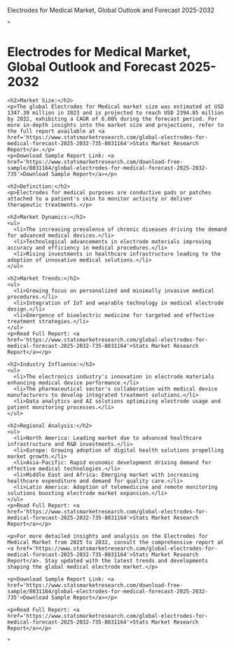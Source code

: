 Electrodes for Medical Market, Global Outlook and Forecast 2025-2032

"<html>
  <head>
    <title>Electrodes for Medical Market, Global Outlook and Forecast 2025-2032</title>
  </head>
  <body>
    <h1>Electrodes for Medical Market, Global Outlook and Forecast 2025-2032</h1>
    
    <h2>Market Size:</h2>
    <p>The global Electrodes for Medical market size was estimated at USD 1347.30 million in 2023 and is projected to reach USD 2394.85 million by 2032, exhibiting a CAGR of 6.60% during the forecast period. For more in-depth insights into the market size and projections, refer to the full report available at <a href='https://www.statsmarketresearch.com/global-electrodes-for-medical-forecast-2025-2032-735-8031164'>Stats Market Research Report</a>.</p>
    <p>Download Sample Report Link: <a href='https://www.statsmarketresearch.com/download-free-sample/8031164/global-electrodes-for-medical-forecast-2025-2032-735'>Download Sample Report</a></p>
    
    <h2>Definition:</h2>
    <p>Electrodes for medical purposes are conductive pads or patches attached to a patient's skin to monitor activity or deliver therapeutic treatments.</p>
    
    <h2>Market Dynamics:</h2>
    <ul>
      <li>The increasing prevalence of chronic diseases driving the demand for advanced medical devices.</li>
      <li>Technological advancements in electrode materials improving accuracy and efficiency in medical procedures.</li>
      <li>Rising investments in healthcare infrastructure leading to the adoption of innovative medical solutions.</li>
    </ul>
    
    <h2>Market Trends:</h2>
    <ul>
      <li>Growing focus on personalized and minimally invasive medical procedures.</li>
      <li>Integration of IoT and wearable technology in medical electrode design.</li>
      <li>Emergence of bioelectric medicine for targeted and effective treatment strategies.</li>
    </ul>
    <p>Read Full Report: <a href='https://www.statsmarketresearch.com/global-electrodes-for-medical-forecast-2025-2032-735-8031164'>Stats Market Research Report</a></p>
    
    <h2>Industry Influence:</h2>
    <ul>
      <li>The electronics industry's innovation in electrode materials enhancing medical device performance.</li>
      <li>The pharmaceutical sector's collaboration with medical device manufacturers to develop integrated treatment solutions.</li>
      <li>Data analytics and AI solutions optimizing electrode usage and patient monitoring processes.</li>
    </ul>
    
    <h2>Regional Analysis:</h2>
    <ul>
      <li>North America: Leading market due to advanced healthcare infrastructure and R&D investments.</li>
      <li>Europe: Growing adoption of digital health solutions propelling market growth.</li>
      <li>Asia-Pacific: Rapid economic development driving demand for effective medical technologies.</li>
      <li>Middle East and Africa: Emerging market with increasing healthcare expenditure and demand for quality care.</li>
      <li>Latin America: Adoption of telemedicine and remote monitoring solutions boosting electrode market expansion.</li>
    </ul>
    <p>Read Full Report: <a href='https://www.statsmarketresearch.com/global-electrodes-for-medical-forecast-2025-2032-735-8031164'>Stats Market Research Report</a></p>
    
    <p>For more detailed insights and analysis on the Electrodes for Medical Market from 2025 to 2032, consult the comprehensive report at <a href='https://www.statsmarketresearch.com/global-electrodes-for-medical-forecast-2025-2032-735-8031164'>Stats Market Research Report</a>. Stay updated with the latest trends and developments shaping the global medical electrode market.</p>
    
    <p>Download Sample Report Link: <a href='https://www.statsmarketresearch.com/download-free-sample/8031164/global-electrodes-for-medical-forecast-2025-2032-735'>Download Sample Report</a></p>
    
    <p>Read Full Report: <a href='https://www.statsmarketresearch.com/global-electrodes-for-medical-forecast-2025-2032-735-8031164'>Stats Market Research Report</a></p>
    
  </body>
</html>"
